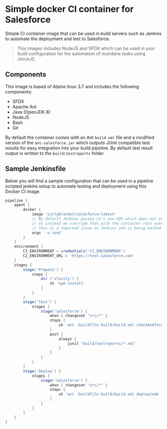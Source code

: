 # Simple docker CI container for Salesforce
Simple CI container image that can be used in build servers such as Jenkins to automate the deployment and test to Salesforce. 

> This images includes NodeJS and SFDX which can be used in your build configuration for the automation of mundane tasks using JorceJS.

## Components
This image is based of Alpine linux 3.7 and includes the following components:
 * SFDX
 * Apache Ant
 * Java (OpenJDK 8)
 * NodeJS
 * Bash
 * Git

By default the container comes with an Ant `build.xml` file and a modified version of the `ant-salesforce.jar` which outputs JUnit compatible test results for easy integration into your build pipeline. By default test result output is written to the `build\testreports` folder.

## Sample Jenkinsfile
Below you will find a sample configuration that can be used in a pipeline scripted jenkins setup to automate testing and deployment using this Docker CI image.


```groovy
pipeline {
    agent {
        docker { 
            image 'curlybracket/salesforce:latest' 
            // By default Jenkins passes it's own UID which does not exist in the container
            // so instead we override that with the container root user
            // this is a reported issue on Jenkins and is being worked on but for now this is a good work around
            args '-u root'
        }
    }
    environment { 
        CI_ENVIRONMENT = credentials('CI_ENVIRONMENT')
        CI_ENVIRONMENT_URL = 'https://test.salesforce.com'
    }
    stages {
        stage('Prepare') {
            steps {
                dir ('vlocity') {
                    sh 'npm install'
                }
            }
        }
        stage('Test') {
            stages {
                stage('Salesforce') {
                    when { changeset "src/*" }
                    steps {
                        sh 'ant -buildfile build/build.xml checkAndTest -Dsfdc.username=${CI_ENVIRONMENT_USR} -Dsfdc.password=${CI_ENVIRONMENT_PSW} -Dsfdc.serverurl=${CI_ENVIRONMENT_URL}'
                    }
                    post {
                        always {
                            junit 'build/testreports/*.xml'
                        }
                    }                    
                }
            }
        }
        stage('Deploy') {
            stages {
                stage('Salesforce') {
                    when { changeset "src/*" }
                    steps {
                        sh 'ant -buildfile build/build.xml deployCode -Dsfdc.username=${CI_ENVIRONMENT_USR} -Dsfdc.password=${CI_ENVIRONMENT_PSW} -Dsfdc.serverurl=${CI_ENVIRONMENT_URL}'
                    }
                }
            }
        }
    }
}
```
